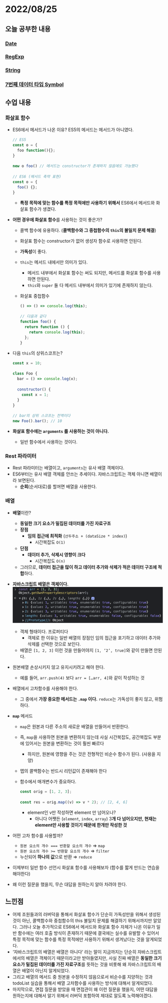 # 2022/08/25

## 오늘 공부한 내용

### [Date](https://github.com/SleeplessN/TIL/blob/main/Javascript/Javascript%20DeepDive/30%EC%9E%A5%20Date.md)

### [RegExp](https://github.com/SleeplessN/TIL/blob/main/Javascript/Javascript%20DeepDive/31%EC%9E%A5%20RegExp.md)

### [String](https://github.com/SleeplessN/TIL/blob/main/Javascript/Javascript%20DeepDive/32%EC%9E%A5%20String.md)

### [7번째 데이터 타입 Symbol](https://github.com/SleeplessN/TIL/blob/main/Javascript/Javascript%20DeepDive/33%EC%9E%A5%207%EB%B2%88%EC%A7%B8%20%EB%8D%B0%EC%9D%B4%ED%84%B0%20%ED%83%80%EC%9E%85%20Symbol.md)

## 수업 내용

### 화살표 함수

- ES6에서 메서드가 나온 이유? ES5의 메서드는 메서드가 아니였다.

  ```jsx
  // ES5
  const o = {
  	foo function(){};
  }

  new o foo() // 메서드는 constructor가 존재하지 않음에도 가능했다

  // ES6 (메서드 축약 표현)
  const o = {
  	foo() {};
  }
  ```

  - **특정 목적에 맞는 함수를 특정 목적에만 사용하기 위해서** ES6에서 메서드와 화살표 함수가 생겼다.

- **어떤 경우에 화살표 함수**를 사용하는 것이 좋은가?

  - 콜백 함수에 유용하다. (**콜백함수와 그 중첩함수의 `this`의 불일치 문제 해결**)
  - 화살표 함수는 constructor가 없어 생성자 함수로 사용하면 안된다.
  - **가독성**이 좋다.
  - `this`는 메서드 내에서만 의미가 있다.
    - 메서드 내부에서 화살표 함수는 써도 되지만, 메서드를 화살표 함수를 사용하면 안된다.
    - `this`와 `super` 둘 다 메서드 내부에서 의미가 있기에 존재하지 않는다.
  - 화살표 중첩함수

    ```jsx
    () => () => console.log(this);

    // 다음과 같다
    function foo() {
      return function () {
        return console.log(this);
      };
    }
    ```

- 다음 `this`의 상위스코프는?

  ```jsx
  const x = 10;

  class Foo {
    bar = () => console.log(x);

    constructor() {
      const x = 1;
    }
  }

  // bar의 상위 스코프는 전역이다
  new Foo().bar(); // 10
  ```

- **화살표 함수에는 `arguments` 를 사용하는 것이 아니다.**
  - 일반 함수에서 사용하는 것이다.

### Rest 파라미터

- Rest 파라미터는 배열이고, `arguments`는 유사 배열 객체이다.
- ES6부터는 유사 배열 객체를 안쓰는 추세이다. 자바스크립트는 객체 아니면 배열이라 보면된다.
  - **순회**(순서대로)를 할꺼면 배열을 사용한다.

### 배열

- **배열**이란?
  - **동일한 크기 요소가 밀집된 데이터를 가진 자료구조**
  - **장점**
    - **임의** **접근에 최적화** (`선두주소 + (dataSize * index)`)
      - 시간복잡도 `O(1)`
  - **단점**
    - **데이터 추가, 삭제시 영향이 크다**
      - 시간복잡도 `O(n)`
  - 그러므로, **데이터 접근을 많이 하고 데이터 추가와 삭제가 적은 데이터 구조에 적합**하다.
- **자바스크립트 배열은 객체이다.**
  <img src="./2022-08-25-images/Untitled.png">
  - 객체 형태이다. 프로퍼티다
    - 객체로 한 이유는 일반 배열의 장점인 임의 접근을 포기하고 데이터 추가와 삭제를 선택한 것으로 보인다.
  - 배열은 `[1, 2, 3]` 이런 것을 만들어야지 `[1, ‘2’, true]`와 같이 만들면 안된다.
- 원본배열 손상시키지 않고 유지시키려고 해야 한다.
  - 예를 들어, `arr.push(4)` 보다 `arr = […arr, 4]`와 같이 작성하는 것
- 배열에서 고차함수를 사용해야 한다.
  - 그 중에서 **가장 중요한 메서드는 `.map` 이다.** `reduce`는 가독성이 좋지 않고, 위험하다.
- **`map`** 메서드

  - `map`은 원본과 다른 주소의 새로운 배열을 만들어서 반환한다.
  - 즉, `map`을 사용하면 원본을 변환하지 않는데 사실 시간복잡도, 공간복잡도 부분에 있어서는 원본을 변환하는 것이 훨씬 빠르다
    - 하지만, 원본에 영향을 주는 것은 전형적인 비순수 함수가 된다. (사용을 지양)
  - 맵의 콜백함수는 반드시 리턴값이 존재해야 한다
  - 함수에서 매개변수가 중요하다.

    ```jsx
    const orig = [1, 2, 3];

    const res = orig.map((v) => v * 2); // [2, 4, 6]
    ```

    - element인 v만 작성하면 element 만 넘어오나?
      - 아니다 어쨋든 (`element`, `index`, `array`) 3**개 다 넘어오지만, 현재는 element만 사용할 것이기 때문에 한개만 작성한 것**

- 어떤 고차 함수를 사용할까?

  - `원본 요소의 개수 === 반환할 요소의 개수` ⇒ `map`
  - `원본 요소의 개수 >= 반환할 요소의 개수` ⇒ `filter`
  - 누산되어 **하나의 값**으로 반환 ⇒ `reduce`

- 이제부터 일반 함수 선언시 화살표 함수를 사용해보자 (함수를 짧게 만드는 연습을 해야한다)
- 왜 이런 질문을 했을지, 무슨 대답을 원하는지 알아 차려야 한다.

## 느낀점

- 어제 조원들과의 러버덕을 통해서 화살표 함수가 단순히 가독성만을 위해서 생성된 것이 아닌, 콜백함수와 중첩함수의 this 불일치 문제를 해결하기 위해서까지만 알았다. 그러나 오늘 추가적으로 ES6에서 메서드와 화살표 함수 자체가 나온 이유가 일반 함수에는 여러 호출 방식이 존재하기 때문에 결국에는 실수를 유발할 수 있어서 특정 목적에 맞는 함수를 특정 목적에만 사용하기 위해서 생겨났다는 것을 알게되었다.
- ‘자바스크립트의 배열은 배열은 아니다’ 라는 말이 지금까지는 단순히 자바스크립트에서의 배열은 객체이기 때문이라고만 받아들였지만, 사실 진짜 배열은 **동일한 크기 요소가 밀집된 데이터를 가진 자료구조**를 뜻하는 것을 비롯해 왜 자바스크립트의 배열은 배열이 아닌지 알게되었다.
- 그리고 배열의 메서드 중 원본을 수정하지 않음으로서 비순수를 지양하는 것과 todoList 실습을 통해서 배열 고차함수를 사용하는 방식에 대해서 알게되었다.
- 마지막으로, 면접 질문을 받았을 때 면접관이 왜 이런 질문을 했을지, 어떤 대답을 원하는지에 대해서 알기 위해서 러버덕 포함하여 제대로 알도록 노력해야겠다.
